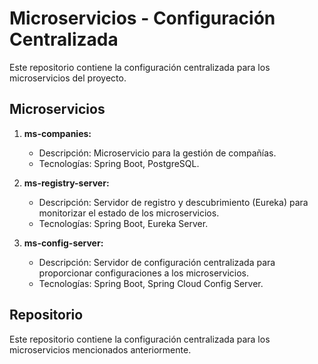 # Microservicios - Configuración Centralizada

Este repositorio contiene la configuración centralizada para los microservicios del proyecto.

## Microservicios

1. **ms-companies:**
   - Descripción: Microservicio para la gestión de compañías.
   - Tecnologías: Spring Boot, PostgreSQL.

2. **ms-registry-server:**
   - Descripción: Servidor de registro y descubrimiento (Eureka) para monitorizar el estado de los microservicios.
   - Tecnologías: Spring Boot, Eureka Server.

3. **ms-config-server:**
   - Descripción: Servidor de configuración centralizada para proporcionar configuraciones a los microservicios.
   - Tecnologías: Spring Boot, Spring Cloud Config Server.

## Repositorio
Este repositorio contiene la configuración centralizada para los microservicios mencionados anteriormente.

